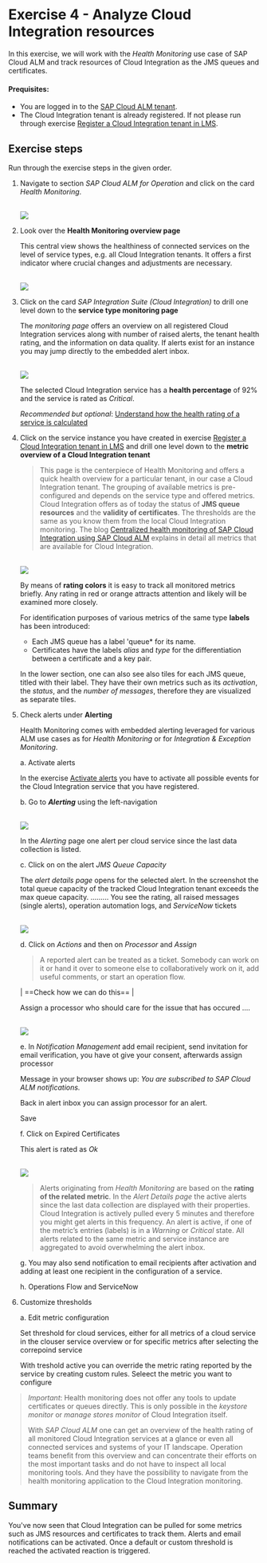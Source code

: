 # Exercise 4 - Analyze Cloud Integration resources

In this exercise, we will work with the *Health Monitoring* use case of SAP Cloud ALM and track resources of Cloud Integration as the JMS queues and certificates. 

#### Prequisites:
- You are logged in to the [SAP Cloud ALM tenant](https://teched22-cloudalm-003.authentication.eu10.hana.ondemand.com/).  
- The Cloud Integration tenant is already registered. If not please run through exercise [Register a Cloud Integration tenant in LMS](../ex1/ex11/readme.md).

## Exercise steps

Run through the exercise steps in the given order.

1.	Navigate to section *SAP Cloud ALM for Operation* and click on the card *Health Monitoring*.

      <br>![](/exercises/ex4/images/CALMLandingHealthMon.png)

2. Look over the **Health Monitoring overview page** 

   This central view shows the healthiness of connected services on the level of service types, e.g. all Cloud Integration tenants. It offers a first indicator where crucial changes and adjustments are necessary. 
   
   <br>![](/exercises/ex4/images/HMDrillDownToType.png)

3. Click on the card *SAP Integration Suite (Cloud Integration)* to drill one level down to the **service type monitoring page** 

   The *monitoring page* offers an overview on all registered Cloud Integration services along with number of raised alerts, the tenant health rating, and the information on data quality. If alerts exist for an instance you may jump directly to the embedded alert inbox.

   <br>![](/exercises/ex4/images/HMDrillDownToInstance.png)

   The selected Cloud Integration service has a **health percentage** of 92% and the service is rated as *Critical*.
   
   *Recommended but optional*: [Understand how the health rating of a service is calculated](./ex41/)

4.	Click on the service instance you have created in exercise [Register a Cloud Integration tenant in LMS](../ex1/ex11/readme.md) and drill one level down to the **metric overview of a Cloud Integration tenant**

      >
      > This page is the centerpiece of Health Monitoring and offers a quick health overview for a particular tenant, in our case a Cloud Integration tenant. The grouping of available metrics is pre-configured and depends on the service type and offered metrics. Cloud Integration offers as of today the status of **JMS queue resources** and the **validity of certificates**. The thresholds are the same as you know them from the local Cloud Integration monitoring. The blog [Centralized health monitoring of SAP Cloud Integration using SAP Cloud ALM](https://blogs.sap.com/2022/02/07/centralized-health-monitoring-of-sap-cloud-integration-using-sap-cloud-alm/) explains in detail all metrics that are available for Cloud Integration.
       >  
    
      <br>![](/exercises/ex4/images/HMMetricOverview.png)

      By means of **rating colors** it is easy to track all monitored metrics briefly. Any rating in red or orange attracts attention and likely will be examined more closely.

      For identification purposes of various metrics of the same type **labels** has been introduced: 

      - Each JMS queue has a label 'queue* for its name. 
      - Certificates have the labels *alias* and *type* for the differentiation between a certificate and a key pair.

      In the lower section, one can also see also tiles for each JMS queue, titled with their label. They have their own metrics such as its *activation*, the *status*, and the *number of messages*, therefore they are visualized as separate tiles.

4. Check alerts under **Alerting**

      Health Monitoring comes with embedded alerting leveraged for various ALM use cases as for *Health Monitoring* or for *Integration & Exception Monitoring*. 

      a. Activate alerts

      In the exercise [Activate alerts](../ex45/readme.md) you have to activate all possible events for the Cloud Integration service that you have registered.

      b. Go to ***Alerting*** using the left-navigation

      <br>![](/exercises/ex4/images/HMAlerting.png)

      In the *Alerting* page one alert per cloud service since the last data collection is listed.

      c. Click on on the alert *JMS Queue Capacity* 

      The *alert details page* opens for the selected alert. In the screenshot the total queue capacity of the tracked Cloud Integration tenant exceeds the max queue capacity. .........
      You see the rating, all raised messages (single alerts), operation automation logs, and *ServiceNow* tickets

      <br>![](/exercises/ex4/images/HMAlertingCapacity.png)

      d. Click on *Actions* and then on *Processor* and *Assign*

      >
      > A reported alert can be treated as a ticket. Somebody can work on it or hand it over to someone else to collaboratively work on it, add useful comments, or start an operation flow. 
      >
      | ==Check how we can do this== |


      Assign a processor who should care for the issue that has occured ....

      <br>![](/exercises/ex4/images/HMAlertingActions.png)

      e. In *Notification Management* add email recipient, send invitation for email verification, you have ot give your consent, afterwards assign processor

      Message in your browser shows up: *You are subscribed to SAP Cloud ALM notifications.*

      Back in alert inbox you can assign processor for an alert.

      Save

      f. Click on Expired Certificates

      This alert is rated as *Ok*

      <br>![](/exercises/ex4/images/HMAlertingRatingOverTime.png)

      > 
      > Alerts originating from *Health Monitoring* are based on the **rating of the related metric**. In the *Alert Details page* the active alerts since the last data collection are displayed with their properties. Cloud Integration is actively pulled every 5 minutes and therefore you might get alerts in this frequency. An alert is active, if one of the metric’s entries (labels) is in a *Warning* or *Critical* state. All alerts related to the same metric and service instance are aggregated to avoid overwhelming the alert inbox.
      >    

      g. You may also send notification to email recipients after activation and adding at least one recipient in the configuration of a service.

      h. Operations Flow and ServiceNow

5. Customize thresholds

   a. Edit metric configuration
   
   Set threshold for cloud services, either for all metrics of a cloud service in the clouser service overview or for specific metrics after selecting the correpoind service
   
   With treshold active you can override the metric rating reported by the service by creating custom rules. Seleect the metric you want to configure
   
>
> *Important*: Health monitoring does not offer any tools to update certificates or queues directly. This is only possible in the *keystore monitor* or *manage stores monitor* of Cloud Integration itself. 
>
> With *SAP Cloud ALM* one can get an overview of the health rating of all monitored Cloud Integration services at a glance or even all connected services and systems of your IT landscape. Operation teams benefit from this overview and can concentrate their efforts on the most important tasks and do not have to inspect all local monitoring tools. And they have the possibility to navigate from the health monitoring application to the Cloud Integration monitoring.
>
   
## Summary

You've now seen that Cloud Integration can be pulled for some metrics such as JMS resources and certificates to track them. Alerts and email notifications can be activated. Once a default or custom threshold is reached the activated reaction is triggered. 


<!--
## Exercise 2.1 Sub Exercise 1 Description

After completing these steps you will have created...

1. Click here.
<br>![](/exercises/ex2/images/02_01_0010.png)

2.	Insert this line of code.
```abap
response->set_text( |Hello ABAP World! | ). 
```

## Exercise 2.2 Sub Exercise 2 Description

After completing these steps you will have...

1.	Enter this code.
```abap
DATA(lt_params) = request->get_form_fields(  ).
READ TABLE lt_params REFERENCE INTO DATA(lr_params) WITH KEY name = 'cmd'.
  IF sy-subrc = 0.
    response->set_status( i_code = 200
                     i_reason = 'Everything is fine').
    RETURN.
  ENDIF.

```
-->

